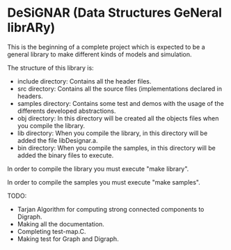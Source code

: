 # DeSiGNAR (Data Structures GeNeral librARy)

This is the beginning of a complete project which is expected to be
a general library to make different kinds of models and simulation.

The structure of this library is:

- include directory: Contains all the header files.
- src directory: Contains all the source files (implementations declared in
headers.
- samples directory: Contains some test and demos with the usage of the
differents developed abstractions.
- obj directory: In this directory will be created all the objects files when
you compile the library.
- lib directory: When you compile the library, in this directory will be
added the file libDesignar.a.
- bin directory: When you compile the samples, in this directory will be added
the binary files to execute.

In order to compile the library you must execute "make library".

In order to compile the samples you must execute "make samples".

TODO:
- Tarjan Algorithm for computing strong connected components to Digraph.
- Making all the documentation.
- Completing test-map.C.
- Making test for Graph and Digraph.